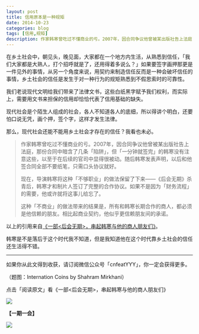 ```yaml
---
layout: post
title: 信用原本是一种规矩
date: 2014-10-23
categories: blog
tags: [信用,规矩]
description: 作家韩寒曾吃过不懂商业的亏。2007年，因合同争议他曾被某出版社告上法庭，那份合同中暗含了几条「陷阱」，但「一分钟就签完」的韩寒没有注意这些，以至于在后续的官司中显得很被动。随后韩寒发表声明，以后和他签合同全部不要纸笔，只需口头协议就好。
---
```


在乡土社会中，朝见头，晚见面，大家都在一个地方内生活，从熟悉到信任，「我们大家都是大熟人，打个招呼就是了，还用得着多说么？」如果要签字画押那更是一件见外的事情，从另一个角度来说，用契约来制造信任反而是一种会破坏信任的事情，乡土社会的信任是发生于对一种行为的规矩熟悉到不假思索时的可靠性。

我们老说现代文明给我们带来了法律文书，这些白纸黑字赋予我们权利，而实际上，需要用文书来担保的信用却恰恰代表了信用基础的缺失。

现代社会是个陌生人组成的社会，各人不知道各人的底细，所以得讲个明白，还要怕口说无凭，画个押，签个字，这样才发生法律。

那么，现代社会还能不能用乡土社会才存在的信任？我看也未必。

>作家韩寒曾吃过不懂商业的亏。2007年，因合同争议他曾被某出版社告上法庭，那份合同中暗含了几条「陷阱」，但「一分钟就签完」的韩寒没有注意这些，以至于在后续的官司中显得很被动。随后韩寒发表声明，以后和他签合同全部不要纸笔，只需口头协议就好。
>
>现在，导演韩寒将这种「不够职业」的做法保留了下来——《后会无期》杀青后，韩寒才和制片人签订了完整的合作协议。如果不是因为「财务流程」的需要，他或许就将这事儿给忘了。
>
>这种「不商业」的做法带来的结果是，所有和韩寒长期合作的商人，都必须是他信赖的朋友。相比起商业契约，他似乎更信赖朋友间的承诺。

以上的引用来自[《一部<后会无期>，串起韩寒与他的商人朋友们》](http://www.huxiu.com/article/38849/1.html)。

韩寒是不是落后于这个时代我不知道，但是我知道他在这个时代靠乡土社会的信任还生活得不错。

----

如果你从此文得到收获，请订阅微信公众号「cnfeatYYY」，你一定会获得更多。

（题图：Internation Coins by Shahram Mirkhani）

点击「阅读原文」看《一部<后会无期>，串起韩寒与他的商人朋友们》

![](http://cnfeat.qiniudn.com/signitrue-2014-09-28.jpg)

**【一期一会】**

![](http://cnfeat.qiniudn.com/59aac87e2b4bb78.jpg)
